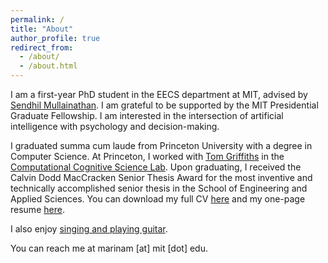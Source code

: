 ```yaml
---
permalink: /
title: "About"
author_profile: true
redirect_from: 
  - /about/
  - /about.html
---
```

I am a first-year PhD student in the EECS department at MIT, advised by [Sendhil Mullainathan](https://sendhil.org/). I am grateful to be supported by the MIT Presidential Graduate Fellowship. I am interested in the intersection of artificial intelligence with psychology and decision-making.

I graduated summa cum laude from Princeton University with a degree in Computer Science. At Princeton, I worked with [Tom Griffiths](https://cocosci.princeton.edu/tom/tom.php) in the [Computational Cognitive Science Lab](https://cocosci.princeton.edu/). Upon graduating, I received the Calvin Dodd MacCracken Senior Thesis Award for the most inventive and technically accomplished senior thesis in the School of Engineering and Applied Sciences. You can download my full CV [here](/files/marinamancoridis_cv.pdf) and my one-page resume [here](/files/Marina_Mancoridis_CV_APR_2025.pdf).

I also enjoy [singing and playing guitar](https://open.spotify.com/artist/1JgL4xpqLXXMX4rG1E2wnD?si=_VUlDYu6SXGjbfifFEeiMQ).

You can reach me at marinam [at] mit [dot] edu.
